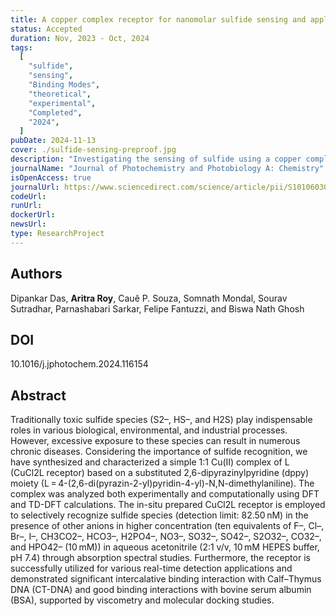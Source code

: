 ```yaml
---
title: A copper complex receptor for nanomolar sulfide sensing and applications in DNA/BSA binding
status: Accepted
duration: Nov, 2023 - Oct, 2024
tags:
  [
    "sulfide",
    "sensing",
    "Binding Modes",
    "theoretical",
    "experimental",
    "Completed",
    "2024",
  ]
pubDate: 2024-11-13
cover: ./sulfide-sensing-preproof.jpg
description: "Investigating the sensing of sulfide using a copper complex and its applications in DNA/BSA binding."
journalName: "Journal of Photochemistry and Photobiology A: Chemistry"
isOpenAccess: true
journalUrl: https://www.sciencedirect.com/science/article/pii/S1010603024006981
codeUrl:
runUrl:
dockerUrl:
newsUrl:
type: ResearchProject
---
```


## Authors

Dipankar Das, **Aritra Roy**, Cauê P. Souza, Somnath Mondal, Sourav Sutradhar, Parnashabari Sarkar, Felipe Fantuzzi, and Biswa Nath Ghosh

## DOI

10.1016/j.jphotochem.2024.116154

## Abstract

Traditionally toxic sulfide species (S2–, HS–, and H2S) play indispensable roles in various biological, environmental, and industrial processes. However, excessive exposure to these species can result in numerous chronic diseases. Considering the importance of sulfide recognition, we have synthesized and characterized a simple 1:1 Cu(II) complex of L (CuCl2L receptor) based on a substituted 2,6-dipyrazinylpyridine (dppy) moiety (L = 4-(2,6-di(pyrazin-2-yl)pyridin-4-yl)-N,N-dimethylaniline). The complex was analyzed both experimentally and computationally using DFT and TD-DFT calculations. The in-situ prepared CuCl2L receptor is employed to selectively recognize sulfide species (detection limit: 82.50 nM) in the presence of other anions in higher concentration (ten equivalents of F–, Cl–, Br–, I–, CH3CO2–, HCO3–, H2PO4–, NO3–, SO32–, SO42–, S2O32–, CO32–, and HPO42– (10 mM)) in aqueous acetonitrile (2:1 v/v, 10 mM HEPES buffer, pH 7.4) through absorption spectral studies. Furthermore, the receptor is successfully utilized for various real-time detection applications and demonstrated significant intercalative binding interaction with Calf–Thymus DNA (CT-DNA) and good binding interactions with bovine serum albumin (BSA), supported by viscometry and molecular docking studies.
